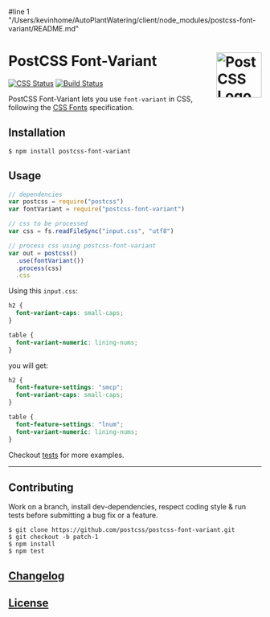 #line 1 "/Users/kevinhome/AutoPlantWatering/client/node_modules/postcss-font-variant/README.md"
# PostCSS Font-Variant [<img src="https://postcss.github.io/postcss/logo.svg" alt="PostCSS Logo" width="90" height="90" align="right">](https://github.com/postcss/postcss/)

[![CSS Status](https://cssdb.org/badge/font-variant-property.svg)](https://cssdb.org/#font-variant-property)
[![Build Status](https://travis-ci.org/postcss/postcss-font-variant.svg)](https://travis-ci.org/postcss/postcss-font-variant)

PostCSS Font-Variant lets you use `font-variant` in CSS, following the
[CSS Fonts](https://www.w3.org/TR/css-fonts-3/#font-variant-prop) specification.

## Installation

```console
$ npm install postcss-font-variant
```

## Usage

```js
// dependencies
var postcss = require("postcss")
var fontVariant = require("postcss-font-variant")

// css to be processed
var css = fs.readFileSync("input.css", "utf8")

// process css using postcss-font-variant
var out = postcss()
  .use(fontVariant())
  .process(css)
  .css
```

Using this `input.css`:

```css
h2 {
  font-variant-caps: small-caps;
}

table {
  font-variant-numeric: lining-nums;
}
```

you will get:

```css
h2 {
  font-feature-settings: "smcp";
  font-variant-caps: small-caps;
}

table {
  font-feature-settings: "lnum";
  font-variant-numeric: lining-nums;
}

```

Checkout [tests](test) for more examples.

---

## Contributing

Work on a branch, install dev-dependencies, respect coding style & run tests before submitting a bug fix or a feature.

    $ git clone https://github.com/postcss/postcss-font-variant.git
    $ git checkout -b patch-1
    $ npm install
    $ npm test

## [Changelog](CHANGELOG.md)

## [License](LICENSE)

